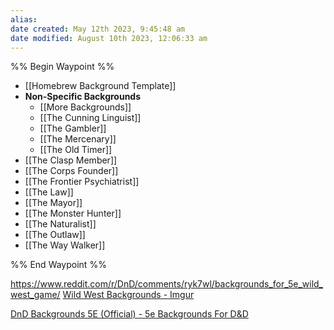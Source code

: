 ```yaml
---
alias: 
date created: May 12th 2023, 9:45:48 am
date modified: August 10th 2023, 12:06:33 am
---
```

%% Begin Waypoint %%
- [[Homebrew Background Template]]
- **Non-Specific Backgrounds**
	- [[More Backgrounds]]
	- [[The Cunning Linguist]]
	- [[The Gambler]]
	- [[The Mercenary]]
	- [[The Old Timer]]
- [[The Clasp Member]]
- [[The Corps Founder]]
- [[The Frontier Psychiatrist]]
- [[The Law]]
- [[The Mayor]]
- [[The Monster Hunter]]
- [[The Naturalist]]
- [[The Outlaw]]
- [[The Way Walker]]

%% End Waypoint %%

https://www.reddit.com/r/DnD/comments/ryk7wl/backgrounds_for_5e_wild_west_game/
[Wild West Backgrounds - Imgur](https://imgur.com/a/on9ZD#XPvdcru)

[DnD Backgrounds 5E (Official) - 5e Backgrounds For D&D](https://5ebackgrounds.com/)
